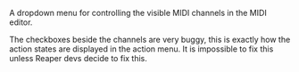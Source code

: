 A dropdown menu for controlling the visible MIDI channels in the MIDI editor.

The checkboxes beside the channels are very buggy, this is exactly how the action states are displayed in the action menu. It is impossible to fix this unless Reaper devs decide to fix this.
